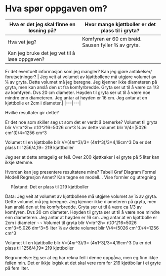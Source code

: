 # Hva spør oppgaven om? 

| Hva er det jeg skal finne en løsning på? |	Hvor mange kjøttboller er det plass til i gryta? |
|---|---|
| Hva vet jeg? |	Komfyren er 60 cm breid.  Sausen fyller ¾ av gryta.
| Kan jeg bruke det jeg vet til å løse oppgaven? 
Er det eventuelt informasjon som jeg mangler? 
Kan jeg gjøre antakelser/ forutsetninger? |
 	Jeg veit at volumet av kjøttbollene må utgjøre volumet av ¼ av gryta. Dette volumet må jeg beregne.
Jeg kjenner ikke diameteren på gryta, men kan anslå den ut fra komfyrbredde. Gryta ser ut til å være ca 1/3 av komfyren. Dvs 20 cm diameter. Høyden til gryta ser ut til å være noe mindre enn diameteren. Jeg antar at høyden er 16 cm.
Jeg antar at en kjøttbolle er 2cm i diameter.|
|---|---|

Hvilke resultater gir dette?
 
Er det noe som skiller seg ut som det er verdt å bemerke?	Volumet til gryta blir 
V=π*r^2*h= π*10^2*16=5026 cm^3 
¼ av dette volumet blir V/4=(5026 cm^3)/4=1256 cm^3 

Volumet til en kjøttbolle blir 
V=(4*π*r^3)/3=  (4*π*1^3)/3=4,19cm^3 
Da er det plass til 1256/4,19= 219  kjøttboller 

Jeg ser at dette antagelig er feil. Over 200 kjøttkaker i ei gryte på 5 liter kan ikkje stemme. 

Hvordan kan jeg presentere resultatene mine?
	Tabell
	Graf
	Diagram
	Formel
	Modell 
	Regresjon 
	Annet?	Kan tegne en modell…
Vise formler og utregning

 
Påstand: Det er plass til 219 kjøttboller

Data:
Jeg veit at volumet av kjøttbollene må utgjøre volumet av ¼ av gryta. Dette volumet må jeg beregne.
Jeg kjenner ikke diameteren på gryta, men kan anslå den ut fra komfyrbredde. Gryta ser ut til å være ca 1/3 av komfyren. Dvs 20 cm diameter. Høyden til gryta ser ut til å være noe mindre enn diameteren. Jeg antar at høyden er 16 cm.
Jeg antar at en kjøttbolle er 2cm i diameter
¬¬
Volumet til gryta blir 
V=π*r^2*h= π*10^2*16=5026 cm^3=5,026 dm^3=5 liter 
¼ av dette volumet blir V/4=(5026 cm^3)/4=1256 cm^3 

Volumet til en kjøttbolle blir 
V=(4*π*r^3)/3=  (4*π*1^3)/3=4,19cm^3 
Da er det plass til 1256/4,19= 219  kjøttboller 


Begrunnelse:
Eg ser at eg har rekna feil i denne oppgåva, men eg finn ikkje feilen min. Det er ikkje logisk at det skal vere rom for 219 kjøttbollar i ei gryte på fem liter. 

